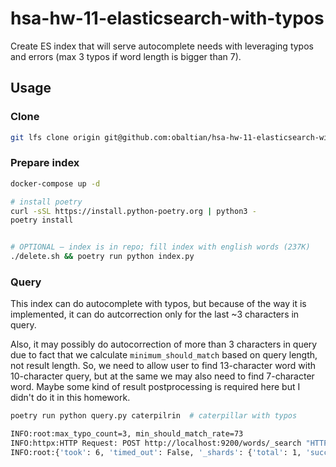 # hsa-hw-11-elasticsearch-with-typos

Create ES index that will serve autocomplete needs with leveraging typos and errors (max 3 typos if word length is bigger than 7).

## Usage

### Clone

```sh
git lfs clone origin git@github.com:obaltian/hsa-hw-11-elasticsearch-with-typos.git
```

### Prepare index

```sh
docker-compose up -d

# install poetry
curl -sSL https://install.python-poetry.org | python3 -
poetry install


# OPTIONAL – index is in repo; fill index with english words (237K)
./delete.sh && poetry run python index.py
```

### Query

This index can do autocomplete with typos, but because of the way it is implemented,
it can do autcorrection only for the last ~3 characters in query.

Also, it may possibly do autocorrection of more than 3 characters in query
due to fact that we calculate `minimum_should_match` based on query length, not result length.
So, we need to allow user to find 13-character word with 10-character query, but at the
same we may also need to find 7-character word. Maybe some kind of result postprocessing
is required here but I didn't do it in this homework.

```sh
poetry run python query.py caterpilrin  # caterpillar with typos

INFO:root:max_typo_count=3, min_should_match_rate=73
INFO:httpx:HTTP Request: POST http://localhost:9200/words/_search "HTTP/1.1 200 OK"
INFO:root:{'took': 6, 'timed_out': False, '_shards': {'total': 1, 'successful': 1, 'skipped': 0, 'failed': 0}, 'hits': {'total': {'value': 2, 'relation': 'eq'}, 'max_score': 56.557564, 'hits': [{'_index': 'words', '_type': '_doc', '_id': '31642', '_score': 56.557564, '_source': {'word_len': 11, 'word': 'caterpillar'}}, {'_index': 'words', '_type': '_doc', '_id': '31643', '_score': 52.321903, '_source': {'word_len': 13, 'word': 'caterpillared'}}]}}
```
